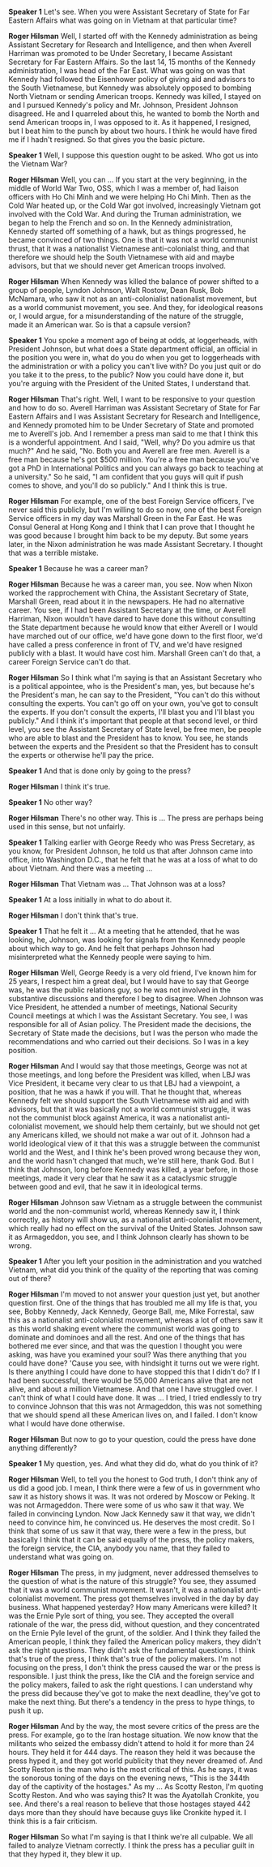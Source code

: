 **Speaker 1** Let's see. When you were Assistant Secretary of State for Far Eastern Affairs what was going on in Vietnam at that particular time?

**Roger Hilsman** Well, I started off with the Kennedy administration as being Assistant Secretary for Research and Intelligence, and then when Averell Harriman was promoted to be Under Secretary, I became Assistant Secretary for Far Eastern Affairs. So the last 14, 15 months of the Kennedy administration, I was head of the Far East. What was going on was that Kennedy had followed the Eisenhower policy of giving aid and advisors to the South Vietnamese, but Kennedy was absolutely opposed to bombing North Vietnam or sending American troops. Kennedy was killed, I stayed on and I pursued Kennedy's policy and Mr. Johnson, President Johnson disagreed. He and I quarreled about this, he wanted to bomb the North and send American troops in, I was opposed to it. As it happened, I resigned, but I beat him to the punch by about two hours. I think he would have fired me if I hadn't resigned. So that gives you the basic picture.

**Speaker 1** Well, I suppose this question ought to be asked. Who got us into the Vietnam War?

**Roger Hilsman** Well, you can ... If you start at the very beginning, in the middle of World War Two, OSS, which I was a member of, had liaison officers with Ho Chi Minh and we were helping Ho Chi Minh. Then as the Cold War heated up, or the Cold War got involved, increasingly Vietnam got involved with the Cold War. And during the Truman administration, we began to help the French and so on. In the Kennedy administration, Kennedy started off something of a hawk, but as things progressed, he became convinced of two things. One is that it was not a world communist thrust, that it was a nationalist Vietnamese anti-colonialst thing, and that therefore we should help the South Vietnamese with aid and maybe advisors, but that we should never get American troops involved.

**Roger Hilsman** When Kennedy was killed the balance of power shifted to a group of people, Lyndon Johnson, Walt Rostow, Dean Rusk, Bob McNamara, who saw it not as an anti-colonialist nationalist movement, but as a world communist movement, you see. And they, for ideological reasons or, I would argue, for a misunderstanding of the nature of the struggle, made it an American war. So is that a capsule version?

**Speaker 1** You spoke a moment ago of being at odds, at loggerheads, with President Johnson, but what does a State department official, an official in the position you were in, what do you do when you get to loggerheads with the administration or with a policy you can't live with? Do you just quit or do you take it to the press, to the public? Now you could have done it, but you're arguing with the President of the United States, I understand that.

**Roger Hilsman** That's right. Well, I want to be responsive to your question and how to do so. Averell Harriman was Assistant Secretary of State for Far Eastern Affairs and I was Assistant Secretary for Research and Intelligence, and Kennedy promoted him to be Under Secretary of State and promoted me to Averell's job. And I remember a press man said to me that I think this is a wonderful appointment. And I said, "Well, why? Do you admire us that much?" And he said, "No. Both you and Averell are free men. Averell is a free man because he's got $500 million. You're a free man because you've got a PhD in International Politics and you can always go back to teaching at a university." So he said, "I am confident that you guys will quit if push comes to shove, and you'll do so publicly." And I think this is true.

**Roger Hilsman** For example, one of the best Foreign Service officers, I've never said this publicly, but I'm willing to do so now, one of the best Foreign Service officers in my day was Marshall Green in the Far East. He was Consul General at Hong Kong and I think that I can prove that I thought he was good because I brought him back to be my deputy. But some years later, in the Nixon administration he was made Assistant Secretary. I thought that was a terrible mistake.

**Speaker 1** Because he was a career man?

**Roger Hilsman** Because he was a career man, you see. Now when Nixon worked the rapprochement with China, the Assistant Secretary of State, Marshall Green, read about it in the newspapers. He had no alternative career. You see, if I had been Assistant Secretary at the time, or Averell Harriman, Nixon wouldn't have dared to have done this without consulting the State department because he would know that either Averell or I would have marched out of our office, we'd have gone down to the first floor, we'd have called a press conference in front of TV, and we'd have resigned publicly with a blast. It would have cost him. Marshall Green can't do that, a career Foreign Service can't do that.

**Roger Hilsman** So I think what I'm saying is that an Assistant Secretary who is a political appointee, who is the President's man, yes, but because he's the President's man, he can say to the President, "You can't do this without consulting the experts. You can't go off on your own, you've got to consult the experts. If you don't consult the experts, I'll blast you and I'll blast you publicly." And I think it's important that people at that second level, or third level, you see the Assistant Secretary of State level, be free men, be people who are able to blast and the President has to know. You see, he stands between the experts and the President so that the President has to consult the experts or otherwise he'll pay the price.

**Speaker 1** And that is done only by going to the press?

**Roger Hilsman** I think it's true.

**Speaker 1** No other way?

**Roger Hilsman** There's no other way. This is ... The press are perhaps being used in this sense, but not unfairly.

**Speaker 1** Talking earlier with George Reedy who was Press Secretary, as you know, for President Johnson, he told us that after Johnson came into office, into Washington D.C., that he felt that he was at a loss of what to do about Vietnam. And there was a meeting ...

**Roger Hilsman** That Vietnam was ... That Johnson was at a loss?

**Speaker 1** At a loss initially in what to do about it.

**Roger Hilsman** I don't think that's true.

**Speaker 1** That he felt it ... At a meeting that he attended, that he was looking, he, Johnson, was looking for signals from the Kennedy people about which way to go. And he felt that perhaps Johnson had misinterpreted what the Kennedy people were saying to him.

**Roger Hilsman** Well, George Reedy is a very old friend, I've known him for 25 years, I respect him a great deal, but I would have to say that George was, he was the public relations guy, so he was not involved in the substantive discussions and therefore I beg to disagree. When Johnson was Vice President, he attended a number of meetings, National Security Council meetings at which I was the Assistant Secretary. You see, I was responsible for all of Asian policy. The President made the decisions, the Secretary of State made the decisions, but I was the person who made the recommendations and who carried out their decisions. So I was in a key position.

**Roger Hilsman** And I would say that those meetings, George was not at those meetings, and long before the President was killed, when LBJ was Vice President, it became very clear to us that LBJ had a viewpoint, a position, that he was a hawk if you will. That he thought that, whereas Kennedy felt we should support the South Vietnamese with aid and with advisors, but that it was basically not a world communist struggle, it was not the communist block against America, it was a nationalist anti-colonialist movement, we should help them certainly, but we should not get any Americans killed, we should not make a war out of it. Johnson had a world ideological view of it that this was a struggle between the communist world and the West, and I think he's been proved wrong because they won, and the world hasn't changed that much, we're still here, thank God. But I think that Johnson, long before Kennedy was killed, a year before, in those meetings, made it very clear that he saw it as a cataclysmic struggle between good and evil, that he saw it in ideological terms.

**Roger Hilsman** Johnson saw Vietnam as a struggle between the communist world and the non-communist world, whereas Kennedy saw it, I think correctly, as history will show us, as a nationalist anti-colonialist movement, which really had no effect on the survival of the United States. Johnson saw it as Armageddon, you see, and I think Johnson clearly has shown to be wrong.

**Speaker 1** After you left your position in the administration and you watched Vietnam, what did you think of the quality of the reporting that was coming out of there?

**Roger Hilsman** I'm moved to not answer your question just yet, but another question first. One of the things that has troubled me all my life is that, you see, Bobby Kennedy, Jack Kennedy, George Ball, me, Mike Forrestal, saw this as a nationalist anti-colonialist movement, whereas a lot of others saw it as this world shaking event where the communist world was going to dominate and dominoes and all the rest. And one of the things that has bothered me ever since, and that was the question I thought you were asking, was have you examined your soul? Was there anything that you could have done? 'Cause you see, with hindsight it turns out we were right. Is there anything I could have done to have stopped this that I didn't do? If I had been successful, there would be 55,000 Americans alive that are not alive, and about a million Vietnamese. And that one I have struggled over. I can't think of what I could have done. It was ... I tried, I tried endlessly to try to convince Johnson that this was not Armageddon, this was not something that we should spend all these American lives on, and I failed. I don't know what I would have done otherwise.

**Roger Hilsman** But now to go to your question, could the press have done anything differently?

**Speaker 1** My question, yes. And what they did do, what do you think of it?

**Roger Hilsman** Well, to tell you the honest to God truth, I don't think any of us did a good job. I mean, I think there were a few of us in government who saw it as history shows it was. It was not ordered by Moscow or Peking. It was not Armageddon. There were some of us who saw it that way. We failed in convincing Lyndon. Now Jack Kennedy saw it that way, we didn't need to convince him, he convinced us. He deserves the most credit. So I think that some of us saw it that way, there were a few in the press, but basically I think that it can be said equally of the press, the policy makers, the foreign service, the CIA, anybody you name, that they failed to understand what was going on.

**Roger Hilsman** The press, in my judgment, never addressed themselves to the question of what is the nature of this struggle? You see, they assumed that it was a world communist movement. It wasn't, it was a nationalist anti-colonialist movement. The press got themselves involved in the day by day business. What happened yesterday? How many Americans were killed? It was the Ernie Pyle sort of thing, you see. They accepted the overall rationale of the war, the press did, without question, and they concentrated on the Ernie Pyle level of the grunt, of the soldier. And I think they failed the American people, I think they failed the American policy makers, they didn't ask the right questions. They didn't ask the fundamental questions. I think that's true of the press, I think that's true of the policy makers. I'm not focusing on the press, I don't think the press caused the war or the press is responsible. I just think the press, like the CIA and the foreign service and the policy makers, failed to ask the right questions. I can understand why the press did because they've got to make the next deadline, they've got to make the next thing. But there's a tendency in the press to hype things, to push it up.

**Roger Hilsman** And by the way, the most severe critics of the press are the press. For example, go to the Iran hostage situation. We now know that the militants who seized the embassy didn't attend to hold it for more than 24 hours. They held it for 444 days. The reason they held it was because the press hyped it, and they got world publicity that they never dreamed of. And Scotty Reston is the man who is the most critical of this. As he says, it was the sonorous toning of the days on the evening news, "This is the 344th day of the captivity of the hostages." As my ... As Scotty Reston, I'm quoting Scotty Reston. And who was saying this? It was the Ayatollah Cronkite, you see. And there's a real reason to believe that those hostages stayed 442 days more than they should have because guys like Cronkite hyped it. I think this is a fair criticism.

**Roger Hilsman** So what I'm saying is that I think we're all culpable. We all failed to analyze Vietnam correctly. I think the press has a peculiar guilt in that they hyped it, they blew it up.
